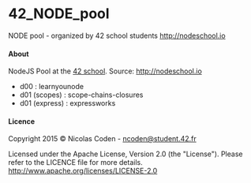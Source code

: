 42_NODE_pool
=====
NODE pool - organized by 42 school students
http://nodeschool.io

#### About
NodeJS Pool at the [42 school](http://42.fr).
Source: http://nodeschool.io
 * d00 : learnyounode
 * d01 (scopes) : scope-chains-closures
 * d01 (express) : expressworks

#### Licence
Copyright 2015 © Nicolas Coden - <ncoden@student.42.fr>

Licensed under the Apache License, Version 2.0 (the "License").
Please refer to the LICENCE file for more details.
http://www.apache.org/licenses/LICENSE-2.0
